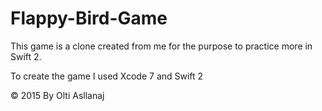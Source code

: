 # Flappy-Bird-Game

This game is a clone created from me for the purpose to practice more in Swift 2.

To create the game I used Xcode 7 and Swift 2

© 2015 By Olti Asllanaj
